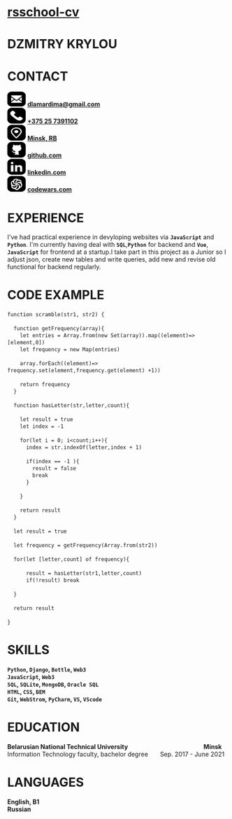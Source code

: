 [GitCV]: none
[Email]: mailto:dlamardima@gmail.com
[Phone]: tel:+375257391102
[Location]: https://www.google.com/maps/place/%D0%9C%D0%B8%D0%BD%D1%81%D0%BA/@53.8933405,27.5770606,12z/data=!4m5!3m4!1s0x46dbcfd35b1e6ad3:0xb61b853ddb570d9!8m2!3d53.9006011!4d27.558972
[GitHub]: https://github.com/dlamar228
[LinkedIn]: https://www.linkedin.com/in/dzmitry-krylou/
[CodeWars]: https://www.codewars.com/users/dlamar228

[EmailSign]: https://github.com/dlamar228/rsschool-cv/blob/gh-pages/src/email-sign.svg
[PhoneSign]: https://github.com/dlamar228/rsschool-cv/blob/gh-pages/src/phone-sign.svg
[LocationSign]: https://github.com/dlamar228/rsschool-cv/blob/gh-pages/src/location-sign.svg
[GitHubSign]: https://github.com/dlamar228/rsschool-cv/blob/gh-pages/src/github-sign.svg
[LinkedInSign]: https://github.com/dlamar228/rsschool-cv/blob/gh-pages/src/linkedin-sign.svg
[CodeWarsSign]: https://github.com/dlamar228/rsschool-cv/blob/gh-pages/src/codewars-sign.svg


# [rsschool-cv](GitCV) #

# DZMITRY KRYLOU #

# CONTACT #

![alt][EmailSign] [**dlamardima@gmail.com**](Email)  
![alt][PhoneSign] [**+375 25 7391102**](Phone)  
![alt][LocationSign] [**Minsk, RB**](Location)  
![alt][GitHubSign] [**github.com**](GitHub)  
![alt][LinkedInSign] [**linkedin.com**](LinkedIn)  
![alt][CodeWarsSign] [**codewars.com**](CodeWars)  

# EXPERIENCE #

I've had practical experience in devуloping websites via **`JavaScript`** and **`Python`**. I'm currently having deal with **`SQL`**,**`Python`** for backend and **`Vue`**, **`JavaScript`** for frontend at a startup.I take part in this project as a Junior so I adjust json, create new tables and write queries, add new and revise old functional for backend regularly.

# CODE EXAMPLE #
```
function scramble(str1, str2) {
  
  function getFrequency(array){
    let entries = Array.from(new Set(array)).map((element)=> [element,0])
    let frequency = new Map(entries)
    
    array.forEach((element)=> frequency.set(element,frequency.get(element) +1))
    
    return frequency
  }
  
  function hasLetter(str,letter,count){
    
    let result = true
    let index = -1
    
    for(let i = 0; i<count;i++){
      index = str.indexOf(letter,index + 1) 
      
      if(index == -1 ){
        result = false
        break
      }
      
    }
    
    return result
  }
  
  let result = true
  
  let frequency = getFrequency(Array.from(str2))
  
  for(let [letter,count] of frequency){
    
      result = hasLetter(str1,letter,count)
      if(!result) break

  }
 
  return result
  
}
```

# SKILLS #

**`Python`, `Django`, `Bottle`, `Web3`**  
**`JavaScript`, `Web3`**  
**`SQL`, `SQLite`, `MongoDB`, `Oracle SQL`**  
**`HTML`, `CSS`, `BEM`**  
**`Git`, `WebStrom`, `PyCharm`, `VS`, `VScode`**  


# EDUCATION #

**Belarusian National Technical University** &nbsp;&nbsp; &nbsp; &nbsp; &nbsp; &nbsp; &nbsp; &nbsp; &nbsp; &nbsp; &nbsp; &nbsp; &nbsp; &nbsp; &nbsp; &nbsp; &nbsp; &nbsp; &nbsp; &nbsp; &nbsp; &nbsp; **Minsk**  
Information Technology faculty, bachelor degree &nbsp;&nbsp; &nbsp; &nbsp;Sep. 2017 - June 2021

# LANGUAGES #

**English, B1**  
**Russian**

